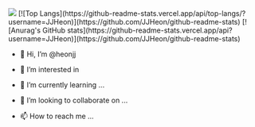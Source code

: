 

<img src="https://img.shields.io/badge/C++-00599C?style=flat-square&logo=C++&logoColor=white"/>
[![Top Langs](https://github-readme-stats.vercel.app/api/top-langs/?username=JJHeon)](https://github.com/JJHeon/github-readme-stats)
[![Anurag's GitHub stats](https://github-readme-stats.vercel.app/api?username=JJHeon)](https://github.com/JJHeon/github-readme-stats)




- 👋 Hi, I’m @heonjj
- 👀 I’m interested in 


- 🌱 I’m currently learning ...
- 💞️ I’m looking to collaborate on ...
- 📫 How to reach me ...

<!---
heonjj/heonjj is a ✨ special ✨ repository because its `README.md` (this file) appears on your GitHub profile.
You can click the Preview link to take a look at your changes.
--->
